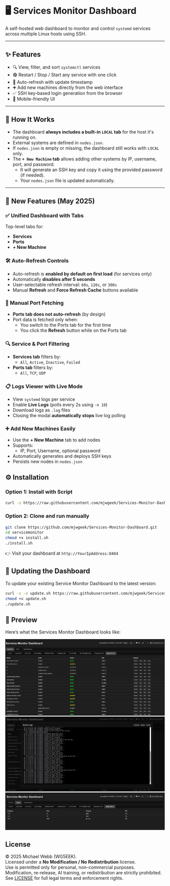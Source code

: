 # 🖥️ Services Monitor Dashboard

A self-hosted web dashboard to monitor and control `systemd` services across multiple Linux hosts using SSH.

---

## ✨ Features

- 🔍 View, filter, and sort `systemctl` services
- 🟢 Restart / Stop / Start any service with one click
- 🔁 Auto-refresh with update timestamp
- ➕ Add new machines directly from the web interface
- ✅ SSH key-based login generation from the browser
- 📱 Mobile-friendly UI

---

## 🧠 How It Works

- The dashboard **always includes a built-in `LOCAL` tab** for the host it's running on.
- External systems are defined in `nodes.json`.
- If `nodes.json` is empty or missing, the dashboard still works with `LOCAL` only.
- The **`+ New Machine` tab** allows adding other systems by IP, username, port, and password.
    - It will generate an SSH key and copy it using the provided password (if needed).
    - Your `nodes.json` file is updated automatically.

---

## 🚀 New Features (May 2025)

### ✅ Unified Dashboard with Tabs

Top-level tabs for:

- **Services**
- **Ports**
- **+ New Machine**

### 🛠️ Auto-Refresh Controls

- Auto-refresh is **enabled by default on first load** (for services only)
- Automatically **disables after 5 seconds**
- User-selectable refresh interval: `60s`, `120s`, or `300s`
- Manual **Refresh** and **Force Refresh Cache** buttons available

### 🔁 Manual Port Fetching

- **Ports tab does not auto-refresh** (by design)
- Port data is fetched only when:
  - You switch to the Ports tab for the first time
  - You click the **Refresh** button while on the Ports tab

### 🔍 Service & Port Filtering

- **Services tab** filters by:
  - `All`, `Active`, `Inactive`, `Failed`
- **Ports tab** filters by:
  - `All`, `TCP`, `UDP`

### 📋 Logs Viewer with Live Mode

- View `systemd` logs per service
- Enable **Live Logs** (polls every 2s using `-n 10`)
- Download logs as `.log` files
- Closing the modal **automatically stops** live log polling

### ➕ Add New Machines Easily

- Use the **+ New Machine** tab to add nodes
- Supports:
  - IP, Port, Username, optional password
- Automatically generates and deploys SSH keys
- Persists new nodes in `nodes.json`


## ⚙️ Installation

### Option 1: Install with Script

```bash
curl -s https://raw.githubusercontent.com/mjwgeek/Services-Monitor-Dashboard/main/install.sh | bash
```
### Option 2: Clone and run manually

```bash
git clone https://github.com/mjwgeek/Services-Monitor-Dashboard.git
cd servicemonitor
chmod +x install.sh
./install.sh
```

👉 Visit your dashboard at `http://YourIpAddress:8484`

## 🔄 Updating the Dashboard

To update your existing Service Monitor Dashboard to the latest version:

```bash
curl -s -o update.sh https://raw.githubusercontent.com/mjwgeek/Services-Monitor-Dashboard/main/update.sh
chmod +x update.sh
./update.sh
```

## 📸 Preview

Here’s what the Services Monitor Dashboard looks like:

![Dashboard Preview](assets/dash.jpg)
![Dashboard Preview](assets/logs.jpg)
![Dashboard Preview](assets/ports.jpg)


## License
© 2025 Michael Webb (WG5EEK).  
Licensed under a **No Modification / No Redistribution** license.  
Use is permitted only for personal, non-commercial purposes.  
Modification, re-release, AI training, or redistribution are strictly prohibited.  
See [LICENSE](LICENSE) for full legal terms and enforcement rights.
